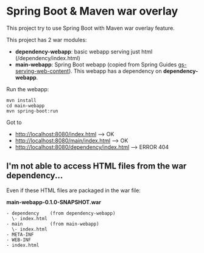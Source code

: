 # Spring Boot & Maven war overlay

This project try to use Spring Boot with Maven war overlay feature.

This project has 2 war modules:

* **dependency-webapp**: basic webapp serving just html (/dependency/index.html)
* **main-webapp**: Spring Boot webapp (copied from Spring Guides [gs-serving-web-content](https://github.com/spring-guides/gs-serving-web-content)). This webapp has a dependency on **dependency-webapp**.

Run the webapp:
 
 ```
 mvn install
 cd main-webapp
 mvn spring-boot:run
 ```
 
 Got to 
 * [http://localhost:8080/index.html](http://localhost:8080/index.html) --> OK
 * [http://localhost:8080/main/index.html](http://localhost:8080/main/index.html) --> OK
 * [http://localhost:8080/dependency/index.html](http://localhost:8080/dependency/index.html) --> ERROR 404


## I'm not able to access HTML files from the war dependency... 

Even if these HTML files are packaged in the war file:

**main-webapp-0.1.0-SNAPSHOT.war**

```
- dependency    (from dependency-webapp)
  \- index.html
- main          (from main-webapp)
  \- index.html
- META-INF
- WEB-INF
- index.html
```